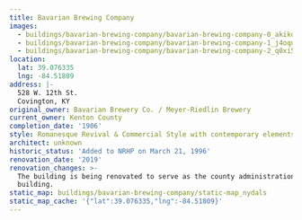 ```yaml
---
title: Bavarian Brewing Company
images:
  - buildings/bavarian-brewing-company/bavarian-brewing-company-0_akikdb
  - buildings/bavarian-brewing-company/bavarian-brewing-company-1_j4oquw
  - buildings/bavarian-brewing-company/bavarian-brewing-company-2_q0xi5v
location:
  lat: 39.076335
  lng: -84.51809
address: |-
  528 W. 12th St.
  Covington, KY
original_owner: Bavarian Brewery Co. / Meyer-Riedlin Brewery
current_owner: Kenton County
completion_date: '1906'
style: Romanesque Revival & Commercial Style with contemporary elements
architect: unknown
historic_status: 'Added to NRHP on March 21, 1996'
renovation_date: '2019'
renovation_changes: >-
  The building is being renovated to serve as the county administration
  building.
static_map: buildings/bavarian-brewing-company/static-map_nydals
static_map_cache: '{"lat":39.076335,"lng":-84.51809}'
---
```

